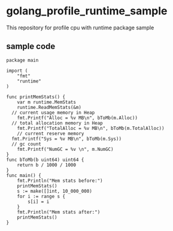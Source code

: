 # golang_profile_runtime_sample

This repository for profile cpu with runtime package sample

## sample code
```golang
package main

import (
	"fmt"
	"runtime"
)

func printMemStats() {
	var m runtime.MemStats
	runtime.ReadMemStats(&m)
  // current usage memory in Heap
	fmt.Printf("Alloc = %v MB\n", bToMb(m.Alloc))
  // total allocation memory in Heap
	fmt.Printf("TotalAlloc = %v MB\n", bToMb(m.TotalAlloc))
	// current reserve memory
  fmt.Printf("Sys = %v MB\n", bToMb(m.Sys))
  // gc count
	fmt.Printf("NumGC = %v \n", m.NumGC)
}
func bToMb(b uint64) uint64 {
	return b / 1000 / 1000
}
func main() {
	fmt.Println("Mem stats before:")
	printMemStats()
	s := make([]int, 10_000_000)
	for i := range s {
		s[i] = i
	}
	fmt.Println("Mem stats after:")
	printMemStats()
}
```